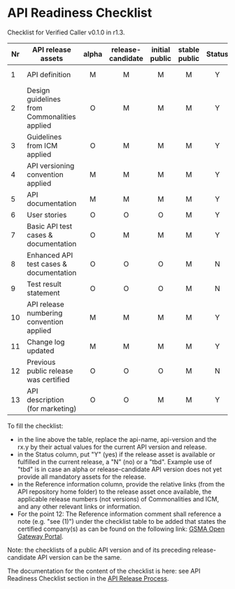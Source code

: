 # API Readiness Checklist

Checklist for Verified Caller v0.1.0 in r1.3.

| Nr | API release assets  | alpha | release-candidate |  initial<br>public | stable<br> public | Status  | Reference information |
|----|----------------------------------------------|:-----:|:-----------------:|:-------:|:------:|:----:|:-----------------------------------------------------------------------------------------------------------------:|
|  1 | API definition                               |   M   |         M         |    M    |    M   |  Y   | [verifiedcaller-preannounce.yaml](/code/API_definitions/verifiedcaller-preannounce.yaml)                          |
|  2 | Design guidelines from Commonalities applied |   O   |         M         |    M    |    M   |  Y   | [r3.2](https://github.com/camaraproject/Commonalities/releases/tag/r3.2)                                          |
|  3 | Guidelines from ICM applied                  |   O   |         M         |    M    |    M   |  Y   | [r3.2](https://github.com/camaraproject/IdentityAndConsentManagement/releases/tag/r3.2)                           |
|  4 | API versioning convention applied            |   M   |         M         |    M    |    M   |  Y   |                                                                                                                   |
|  5 | API documentation                            |   M   |         M         |    M    |    M   |  Y   | inline in YAML                                                                                                    |
|  6 | User stories                                 |   O   |         O         |    O    |    M   |  Y   | [VerifiedCaller_User_Story.md](/documentation/API_documentation/VerifiedCaller_User_Story.md)                     |
|  7 | Basic API test cases & documentation         |   O   |         M         |    M    |    M   |  Y   | [/code/Test_definitions](/code/Test_definitions)                 |
|  8 | Enhanced API test cases & documentation      |   O   |         O         |    O    |    M   |  N   |                                                                                                                   |
|  9 | Test result statement                        |   O   |         O         |    O    |    M   |  N   |                                                                                                                   |
| 10 | API release numbering convention applied     |   M   |         M         |    M    |    M   |  Y   | r1.3                                                                                                              |
| 11 | Change log updated                           |   M   |         M         |    M    |    M   |  Y   | [CHANGELOG.md](/CHANGELOG.md)                                                                                     |
| 12 | Previous public release was certified        |   O   |         O         |    O    |    M   |  N   |                                                                                                                   |
| 13 | API description (for marketing)              |   O   |         O         |    M    |    M   |  Y   | [wiki link](https://lf-camaraproject.atlassian.net/wiki/x/WwPWB) |

To fill the checklist:
- in the line above the table, replace the api-name, api-version and the rx.y by their actual values for the current API version and release.
- in the Status column, put "Y" (yes) if the release asset is available or fulfilled in the current release, a "N" (no) or a "tbd". Example use of "tbd" is in case an alpha or release-candidate API version does not yet provide all mandatory assets for the release.
- in the Reference information column, provide the relative links (from the API repository home folder) to the release asset once available, the applicable release numbers (not versions) of Commonalities and ICM, and any other relevant links or information.
- For the point 12: The Reference information comment shall reference a note (e.g. "see (1)") under the checklist table to be added that states the certified company(s) as can be found on the following link: [GSMA Open Gateway Portal](https://open-gateway.gsma.com/).

Note: the checklists of a public API version and of its preceding release-candidate API version can be the same.

The documentation for the content of the checklist is here: see API Readiness Checklist section in the [API Release Process](https://lf-camaraproject.atlassian.net/wiki/x/jine).
